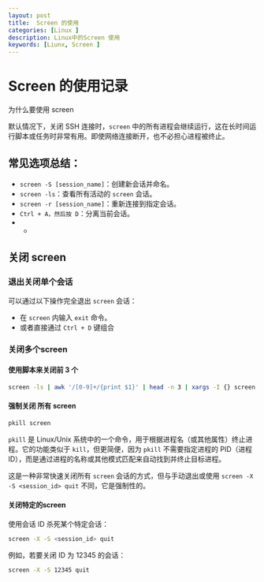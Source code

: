 ```yaml
---
layout: post
title:  Screen 的使用
categories: [Linux ] 
description: Linux中的Screen 使用
keywords: [Liunx, Screen ] 
---
```




# Screen 的使用记录

为什么要使用 screen 

默认情况下，关闭 SSH 连接时，`screen` 中的所有进程会继续运行，这在长时间运行脚本或任务时非常有用。即使网络连接断开，也不必担心进程被终止。

## 常见选项总结：

- `screen -S [session_name]`：创建新会话并命名。
- `screen -ls`：查看所有活动的 `screen` 会话。
- `screen -r [session_name]`：重新连接到指定会话。
- `Ctrl + A，然后按 D`：分离当前会话。
- - 

## 关闭 screen 

### 退出关闭单个会话

可以通过以下操作完全退出 `screen` 会话：

- 在 `screen` 内输入 `exit` 命令。
- 或者直接通过 `Ctrl + D` 键组合



### 关闭多个screen 



#### 使用脚本来关闭前 3 个 



```bash
screen -ls | awk '/[0-9]+/{print $1}' | head -n 3 | xargs -I {} screen -X -S {} quit

```



#### 强制关闭 所有 screen 



```bash
pkill screen 
```

`pkill` 是 Linux/Unix 系统中的一个命令，用于根据进程名（或其他属性）终止进程。它的功能类似于 `kill`，但更简便，因为 `pkill` 不需要指定进程的 PID（进程ID），而是通过进程的名称或其他模式匹配来自动找到并终止目标进程。

这是一种非常快速关闭所有 `screen` 会话的方式，但与手动退出或使用 `screen -X -S <session_id> quit` 不同，它是强制性的。

#### 关闭特定的screen  

使用会话 ID 杀死某个特定会话：

```bash
screen -X -S <session_id> quit
```



例如，若要关闭 ID 为 12345 的会话：

```bash
screen -X -S 12345 quit
```

